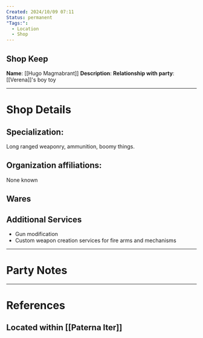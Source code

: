 ```yaml
---
Created: 2024/10/09 07:11
Status: permanent
"Tags:":
  - Location
  - Shop
---
```

## Shop Keep
**Name**: [[Hugo Magmabrant]]
**Description**: 
**Relationship with party**: [[Verena]]'s boy toy

---
# Shop Details
## Specialization:
Long ranged weaponry, ammunition, boomy things.
## Organization affiliations:
None known
## Wares

## Additional Services
- Gun modification
- Custom weapon creation services for fire arms and mechanisms
---
# Party Notes

---
# References
## Located within [[Paterna Iter]]